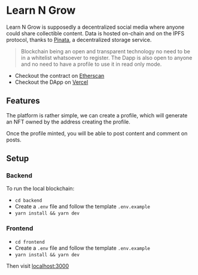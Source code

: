 # Learn N Grow

Learn N Grow is supposedly a decentralized social media where anyone could share collectible content. Data is hosted on-chain and on the IPFS protocol, thanks to [Pinata](https://www.pinata.cloud/), a decentralized storage service.

> Blockchain being an open and transparent technology no need to be in a whitelist whatsoever to register. The Dapp is also open to anyone and no need to have a profile to use it in read only mode.

* Checkout the contract on [Etherscan](https://goerli.etherscan.io/address/0xD05AADD2488C03A9169daF50f4d6800E763D1Cea)
* Checkout the DApp on [Vercel](https://learn-n-grow.vercel.app/feed)

## Features

The platform is rather simple, we can create a profile, which will generate an NFT owned by the address creating the profile.

Once the profile minted, you will be able to post content and comment on posts.

## Setup

### Backend

To run the local blockchain:

* `cd backend`
* Create a `.env` file and follow the template `.env.example`
* `yarn install && yarn dev`

### Frontend

* `cd frontend`
* Create a `.env` file and follow the template `.env.example`
* `yarn install && yarn dev`

Then visit [localhost:3000](http://localhost:3000)
